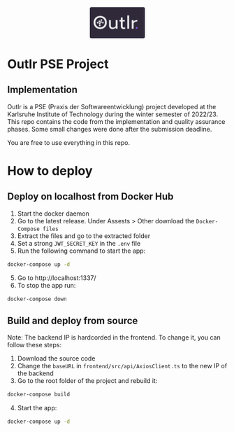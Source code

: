<div style="text-align:center; height: 50%">
  <img src="./Logo.png" style="width:25%; height:25%;"  alt="Outlr-Logo"/>
</div>


# Outlr PSE Project
## Implementation
Outlr is a PSE (Praxis der Softwareentwicklung) project developed at the Karlsruhe Institute of Technology during the winter semester of 2022/23.
This repo contains the code from the implementation and quality assurance phases.
Some small changes were done after the submission deadline.

You are free to use everything in this repo.

# How to deploy

## Deploy on localhost from Docker Hub
1. Start the docker daemon
2. Go to the latest release. Under Assests > Other download the `Docker-Compose files`
3. Extract the files and go to the extracted folder
5. Set a strong `JWT_SECRET_KEY` in the `.env` file
4. Run the following command to start the app:
```sh
docker-compose up -d
```
5. Go to http://localhost:1337/
6. To stop the app run:
```sh
docker-compose down
```

## Build and deploy from source
Note: The backend IP is hardcorded in the frontend. To change it, you can follow these steps:
1. Download the source code
2. Change the `baseURL` in `frontend/src/api/AxiosClient.ts` to the new IP of the backend
3. Go to the root folder of the project and rebuild it:
```sh
docker-compose build
```
4. Start the app:
```sh
docker-compose up -d
```
